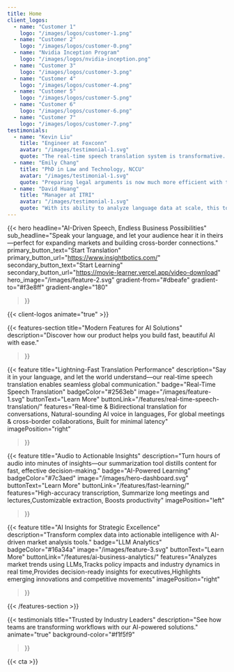 ```yaml
---
title: Home
client_logos:
  - name: "Customer 1"
    logo: "/images/logos/customer-1.png"
  - name: "Customer 2"
    logo: "/images/logos/customer-0.png"
  - name: "Nvidia Inception Program"
    logo: "/images/logos/nvidia-inception.png"
  - name: "Customer 3"
    logo: "/images/logos/customer-3.png"
  - name: "Customer 4"
    logo: "/images/logos/customer-4.png"
  - name: "Customer 5"
    logo: "/images/logos/customer-5.png"
  - name: "Customer 6"
    logo: "/images/logos/customer-6.png"
  - name: "Customer 7"
    logo: "/images/logos/customer-7.png"
testimonials:
  - name: "Kevin Liu"
    title: "Engineer at Foxconn"
    avatar: "/images/testimonial-1.svg"
    quote: "The real-time speech translation system is transformative. It allows us to communicate seamlessly with global teams, breaking language barriers instantly."
  - name: "Emily Chang"
    title: "PhD in Law and Technology, NCCU"
    avatar: "/images/testimonial-1.svg"
    quote: "Preparing legal arguments is now much more efficient with the text summarization tool. It provides concise, actionable insights from lengthy materials."
  - name: "David Huang"
    title: "Manager at ITRI"
    avatar: "/images/testimonial-1.svg"
    quote: "With its ability to analyze language data at scale, this tool has become essential for uncovering market opportunities and driving innovation."
---
```


<!-- hero_image="/images/hero-dashboard.svg" -->

{{< hero 
    headline="AI-Driven Speech, Endless Business Possibilities"
    sub_headline="Speak your language, and let your audience hear it in theirs—perfect for expanding markets and building cross-border connections."
    primary_button_text="Start Translation"
    primary_button_url="https://www.insightbotics.com/"
    secondary_button_text="Start Learning"
    secondary_button_url="https://movie-learner.vercel.app/video-download"
    hero_image="/images/feature-2.svg"
    gradient-from="#dbeafe"
    gradient-to="#f3e8ff"
    gradient-angle="180"
>}}


{{< client-logos animate="true" >}}

{{< features-section 
    title="Modern Features for AI Solutions"
    description="Discover how our product helps you build fast, beautiful AI with ease."
>}}

{{< feature
    title="Lightning-Fast Translation Performance"
    description="Say it in your language, and let the world understand—our real-time speech translation enables seamless global communication."
    badge="Real-Time Speech Translation"
    badgeColor="#2563eb"
    image="/images/feature-1.svg"
    buttonText="Learn More"
    buttonLink="/features/real-time-speech-translation/"
    features="Real-time & Bidirectional translation for conversations, Natural-sounding AI voice in languages, For global meetings & cross-border collaborations, Built for minimal latency"
    imagePosition="right"
>}}

<!-- image="/images/feature-2.svg" -->

{{< feature
    title="Audio to Actionable Insights"
    description="Turn hours of audio into minutes of insights—our summarization tool distills content for fast, effective decision-making."
    badge="AI-Powered Learning"
    badgeColor="#7c3aed"
    image="/images/hero-dashboard.svg"
    buttonText="Learn More"
    buttonLink="/features/fast-learning/"
    features="High-accuracy transcription, Summarize long meetings and lectures,Customizable extraction, Boosts productivity"
    imagePosition="left"
>}}

{{< feature
    title="AI Insights for Strategic Excellence"
    description="Transform complex data into actionable intelligence with AI-driven market analysis tools."
    badge="LLM Analytics"
    badgeColor="#16a34a"
    image="/images/feature-3.svg"
    buttonText="Learn More"
    buttonLink="/features/ai-business-analytics/"
    features="Analyzes market trends using LLMs,Tracks policy impacts and industry dynamics in real time,Provides decision-ready insights for executives,Highlights emerging innovations and competitive movements"
    imagePosition="right"
>}}

{{< /features-section >}}

{{< testimonials 
    title="Trusted by Industry Leaders"
    description="See how teams are transforming workflows with our AI-powered solutions."
    animate="true"
    background-color="#f1f5f9"
>}}

{{< cta >}}
